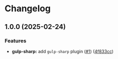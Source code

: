 # Changelog

## 1.0.0 (2025-02-24)


### Features

* **gulp-sharp:** add `gulp-sharp` plugin ([#1](https://github.com/forwardsoftware/gulp-plugins/issues/1)) ([4f833cc](https://github.com/forwardsoftware/gulp-plugins/commit/4f833ccca54ceb2fe03d9d024970291f9c03692a))
